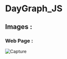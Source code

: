 # DayGraph_JS


## Images :
  ### Web Page :
  ![Capture](https://user-images.githubusercontent.com/71968563/150025811-2bc68804-bab6-44fc-b8d7-d31b5de12c37.PNG)
